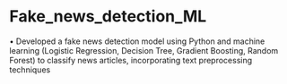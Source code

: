 # Fake_news_detection_ML
•	Developed a fake news detection model using Python and machine learning (Logistic Regression, Decision Tree, Gradient Boosting, Random Forest) to classify news articles, incorporating text preprocessing techniques
